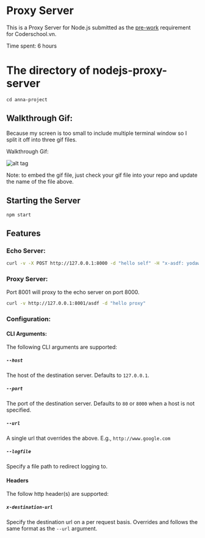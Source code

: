 # Proxy Server

This is a Proxy Server for Node.js submitted as the [pre-work](http://courses.codepath.com/snippets/intro_to_nodejs/prework) requirement for Coderschool.vn.

Time spent: 6 hours

# The directory of nodejs-proxy-server
```terminal
cd anna-project
```
## Walkthrough Gif:
Because my screen is too small to include multiple terminal window so I split it off into three gif files.


Walkthrough Gif:

![alt tag](https://github.com/vagit/nodeJS-Basic/blob/master/Walkthrough.gif)

Note: to embed the gif file, just check your gif file into your repo and update the name of the file above.

## Starting the Server

```
npm start
```

## Features

### Echo Server:

```bash
curl -v -X POST http://127.0.0.1:8000 -d "hello self" -H "x-asdf: yodawg"
```

### Proxy Server:

Port 8001 will proxy to the echo server on port 8000.

```bash
curl -v http://127.0.0.1:8001/asdf -d "hello proxy"
```

### Configuration:

#### CLI Arguments:

The following CLI arguments are supported:

##### `--host`

The host of the destination server. Defaults to `127.0.0.1`.

##### `--port`

The port of the destination server. Defaults to `80` or `8000` when a host is not specified.

##### `--url`

A single url that overrides the above. E.g., `http://www.google.com`

##### `--logfile`

Specify a file path to redirect logging to.

#### Headers

The follow http header(s) are supported:

##### `x-destination-url`

Specify the destination url on a per request basis. Overrides and follows the same format as the `--url` argument.




